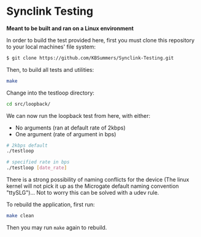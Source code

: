 # Synclink Testing


**Meant to be built and ran on a Linux environment** 

In order to build the test provided here, first you must clone this repository to your local  machines' file system:
```bash
$ git clone https://github.com/KBSummers/Synclink-Testing.git 
```
Then, to build all tests and utilities:
```bash
make
```
Change into the testloop directory:
```bash
cd src/loopback/
```
We can now run the loopback test from here, with either:
- No arguments (ran at default rate of 2kbps)
- One argument (rate of argument in bps)
``` bash
# 2kbps default
./testloop

# specified rate in bps
./testloop [date_rate]
```
There is a strong possibility of naming conflicts for the device (The linux kernel will not pick it up as the Microgate default naming convention "ttySLG")... Not to worry this can be solved with a udev rule. 

To rebuild the application, first run:
```bash
make clean
```
Then you may run `make` again to rebuild.
